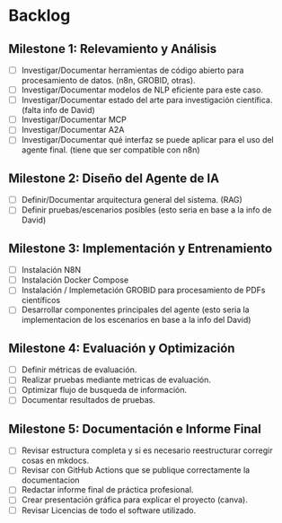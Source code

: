 # Backlog

## Milestone 1: Relevamiento y Análisis
- [ ] Investigar/Documentar herramientas de código abierto para procesamiento de datos. (n8n, GROBID, otras).
- [ ] Investigar/Documentar modelos de NLP eficiente para este caso.
- [ ] Investigar/Documentar estado del arte para investigación científica. (falta info de David)
- [ ] Investigar/Documentar MCP
- [ ] Investigar/Documentar A2A
- [ ] Investigar/Documentar qué interfaz se puede aplicar para el uso del agente final. (tiene que ser compatible con n8n)

## Milestone 2: Diseño del Agente de IA
- [ ] Definir/Documentar arquitectura general del sistema. (RAG)
- [ ] Definir pruebas/escenarios posibles (esto seria en base a la info de David)

## Milestone 3: Implementación y Entrenamiento
- [ ] Instalación N8N
- [ ] Instalación Docker Compose
- [ ] Instalación / Implemetación GROBID para procesamiento de PDFs científicos
- [ ] Desarrollar componentes principales del agente (esto seria la implementacion de los escenarios en base a la info del David)

## Milestone 4: Evaluación y Optimización
- [ ] Definir métricas de evaluación.
- [ ] Realizar pruebas mediante metricas de evaluación. 
- [ ] Optimizar flujo de busqueda de información.
- [ ] Documentar resultados de pruebas.

## Milestone 5: Documentación e Informe Final
- [ ] Revisar estructura completa y si es necesario reestructurar corregir cosas en mkdocs.
- [ ] Revisar con GitHub Actions que se publique correctamente la documentacion
- [ ] Redactar informe final de práctica profesional.
- [ ] Crear presentación gráfica para explicar el proyecto (canva).
- [ ] Revisar Licencias de todo el software utilizado.
